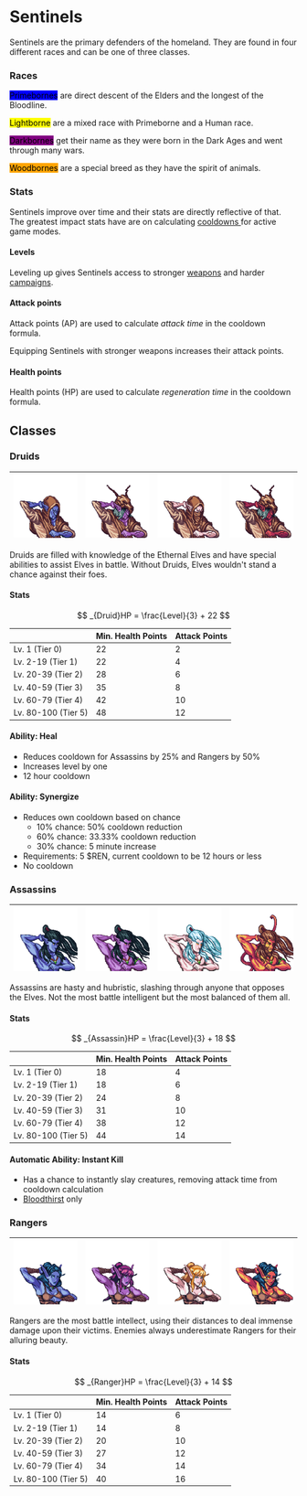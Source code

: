 # Sentinels

Sentinels are the primary defenders of the homeland. They are found in four different races and can be one of three classes.

### Races

<mark style="background-color:blue;">Primebornes</mark> are direct descent of the Elders and the longest of the Bloodline.

<mark style="background-color:yellow;">Lightborne</mark> are a mixed race with Primeborne and a Human race.

<mark style="background-color:purple;">Darkbornes</mark> get their name as they were born in the Dark Ages and went through many wars.

<mark style="background-color:orange;">Woodbornes</mark> are a special breed as they have the spirit of animals.

### Stats

Sentinels improve over time and their stats are directly reflective of that. The greatest impact stats have are on calculating [cooldowns ](cooldowns.md)for active game modes.

#### **Levels**

Leveling up gives Sentinels access to stronger [weapons](weapons.md) and harder [campaigns](../playing/campaigns.md).

#### Attack points

Attack points (AP) are used to calculate _attack time_ in the cooldown formula.

Equipping Sentinels with stronger weapons increases their attack points.

#### Health points

Health points (HP) are used to calculate _regeneration time_ in the cooldown formula.

## Classes

### Druids

| ![](../.gitbook/assets/druid.png) | ![](../.gitbook/assets/druid-dark.png) | ![](../.gitbook/assets/druid-light.png) | ![](../.gitbook/assets/druid-wood.png) |
| --------------------------------- | -------------------------------------- | --------------------------------------- | -------------------------------------- |

Druids are filled with knowledge of the Ethernal Elves and have special abilities to assist Elves in battle. Without Druids, Elves wouldn't stand a chance against their foes.

#### Stats

$$
_{Druid}HP = \frac{Level}{3} + 22
$$

<table><thead><tr><th></th><th data-type="number">Min. Health Points</th><th data-type="number">Attack Points</th></tr></thead><tbody><tr><td>Lv. 1 (Tier 0)</td><td>22</td><td>2</td></tr><tr><td>Lv. 2-19 (Tier 1)</td><td>22</td><td>4</td></tr><tr><td>Lv. 20-39 (Tier 2)</td><td>28</td><td>6</td></tr><tr><td>Lv. 40-59 (Tier 3)</td><td>35</td><td>8</td></tr><tr><td>Lv. 60-79 (Tier 4)</td><td>42</td><td>10</td></tr><tr><td>Lv. 80-100 (Tier 5)</td><td>48</td><td>12</td></tr></tbody></table>

#### Ability: Heal

* Reduces cooldown for Assassins by 25% and Rangers by 50%
* Increases level by one
* 12 hour cooldown

#### Ability: Synergize

* Reduces own cooldown based on chance
  * 10% chance: 50% cooldown reduction
  * 60% chance: 33.33% cooldown reduction
  * 30% chance: 5 minute increase
* Requirements: 5 $REN, current cooldown to be 12 hours or less
* No cooldown

### Assassins

| ![](../.gitbook/assets/assassin-prime.png) | ![](../.gitbook/assets/assassin-dark.png) | ![](../.gitbook/assets/assassin-light.png) | ![](../.gitbook/assets/assassin-wood.png) |
| ------------------------------------------ | ----------------------------------------- | ------------------------------------------ | ----------------------------------------- |

Assassins are hasty and hubristic, slashing through anyone that opposes the Elves. Not the most battle intelligent but the most balanced of them all.

#### Stats

$$
_{Assassin}HP = \frac{Level}{3} + 18
$$

<table><thead><tr><th></th><th data-type="number">Min. Health Points</th><th data-type="number">Attack Points</th></tr></thead><tbody><tr><td>Lv. 1 (Tier 0)</td><td>18</td><td>4</td></tr><tr><td>Lv. 2-19 (Tier 1)</td><td>18</td><td>6</td></tr><tr><td>Lv. 20-39 (Tier 2)</td><td>24</td><td>8</td></tr><tr><td>Lv. 40-59 (Tier 3)</td><td>31</td><td>10</td></tr><tr><td>Lv. 60-79 (Tier 4)</td><td>38</td><td>12</td></tr><tr><td>Lv. 80-100 (Tier 5)</td><td>44</td><td>14</td></tr></tbody></table>

#### Automatic Ability: Instant Kill

* Has a chance to instantly slay creatures, removing attack time from cooldown calculation
* [Bloodthirst](../playing/bloodthirst.md) only

### Rangers

| ![](../.gitbook/assets/ranger-prime.png) | ![](../.gitbook/assets/ranger-dark.png) | ![](../.gitbook/assets/ranger-light.png) | ![](../.gitbook/assets/ranger-wood.png) |
| ---------------------------------------- | --------------------------------------- | ---------------------------------------- | --------------------------------------- |

Rangers are the most battle intellect, using their distances to deal immense damage upon their victims. Enemies always underestimate Rangers for their alluring beauty.

#### Stats

$$
_{Ranger}HP = \frac{Level}{3} + 14
$$

<table><thead><tr><th></th><th data-type="number">Min. Health Points</th><th data-type="number">Attack Points</th></tr></thead><tbody><tr><td>Lv. 1 (Tier 0)</td><td>14</td><td>6</td></tr><tr><td>Lv. 2-19 (Tier 1)</td><td>14</td><td>8</td></tr><tr><td>Lv. 20-39 (Tier 2)</td><td>20</td><td>10</td></tr><tr><td>Lv. 40-59 (Tier 3)</td><td>27</td><td>12</td></tr><tr><td>Lv. 60-79 (Tier 4)</td><td>34</td><td>14</td></tr><tr><td>Lv. 80-100 (Tier 5)</td><td>40</td><td>16</td></tr></tbody></table>

